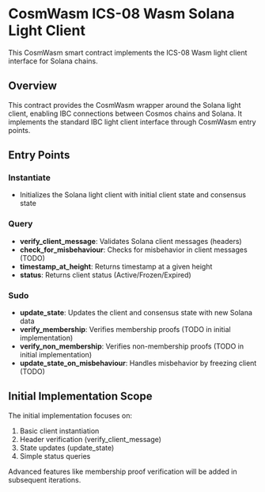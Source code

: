 # CosmWasm ICS-08 Wasm Solana Light Client

This CosmWasm smart contract implements the ICS-08 Wasm light client interface for Solana chains.

## Overview

This contract provides the CosmWasm wrapper around the Solana light client, enabling IBC connections between Cosmos chains and Solana. It implements the standard IBC light client interface through CosmWasm entry points.

## Entry Points

### Instantiate
- Initializes the Solana light client with initial client state and consensus state

### Query
- **verify_client_message**: Validates Solana client messages (headers)
- **check_for_misbehaviour**: Checks for misbehavior in client messages (TODO)
- **timestamp_at_height**: Returns timestamp at a given height
- **status**: Returns client status (Active/Frozen/Expired)

### Sudo
- **update_state**: Updates the client and consensus state with new Solana data
- **verify_membership**: Verifies membership proofs (TODO in initial implementation)
- **verify_non_membership**: Verifies non-membership proofs (TODO in initial implementation)
- **update_state_on_misbehaviour**: Handles misbehavior by freezing client (TODO)

## Initial Implementation Scope

The initial implementation focuses on:
1. Basic client instantiation
2. Header verification (verify_client_message)
3. State updates (update_state)
4. Simple status queries

Advanced features like membership proof verification will be added in subsequent iterations.

